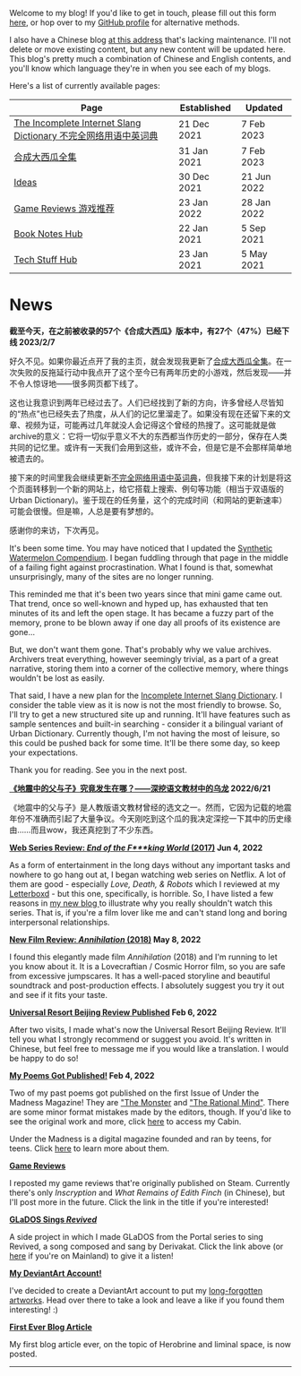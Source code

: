 Welcome to my blog! If you'd like to get in touch, please fill out this form [here](/contact),
or hop over to my [GitHub profile](https://github.com/Cynthia7979/) for alternative methods.

I also have a Chinese blog [at this address](cynthia-s-cabin.wikidot.com) that's lacking maintenance. I'll not delete or move existing content, but any new content will be updated here. This blog's pretty much a combination of Chinese and English contents, and you'll know which language they're in when you see each of my blogs.

Here's a list of currently available pages:

| Page | Established | Updated |
|------|-------------|---------|
| [The Incomplete Internet Slang Dictionary 不完全网络用语中英词典](www-dict) | 21 Dec 2021 | 7 Feb 2023 |
| [合成大西瓜全集](daxigua) | 31 Jan 2021 | 7 Feb 2023 |
| [Ideas](ideas) | 30 Dec 2021 | 21 Jun 2022 |
| [Game Reviews 游戏推荐](games) | 23 Jan 2022 | 28 Jan 2022 |
| [Book Notes Hub](/Book%20Notes) | 22 Jan 2021 | 5 Sep 2021 |
| [Tech Stuff Hub](/Tech%20Stuff) | 23 Jan 2021 | 5 May 2021 |

# News

<div class="news-block">
    <b>截至今天，在之前被收录的57个《合成大西瓜》版本中，有27个（47%）已经下线
    <span class="date">2023/2/7</span></b>
    <p>
    好久不见。如果你最近点开了我的主页，就会发现我更新了<a href="https://cynthia7979.github.io/daxigua">合成大西瓜全集</a>。在一次失败的反拖延行动中我点开了这个至今已有两年历史的小游戏，然后发现——并不令人惊讶地——很多网页都下线了。
    </p><p>
    这也让我意识到两年已经过去了。人们已经找到了新的方向，许多曾经人尽皆知的“热点”也已经失去了热度，从人们的记忆里溜走了。如果没有现在还留下来的文章、视频为证，可能再过几年就没人会记得这个曾经的热搜了。这可能就是做archive的意义：它将一切似乎意义不大的东西都当作历史的一部分，保存在人类共同的记忆里。或许有一天我们会用到这些，或许不会，但是它是不会那样简单地被遗去的。
    </p><p>
    接下来的时间里我会继续更新<a href="https://cynthia7979.github.io/www-dict">不完全网络用语中英词典</a>，但我接下来的计划是将这个页面转移到一个新的网站上，给它搭载上搜索、例句等功能（相当于双语版的Urban Dictionary)。鉴于现在的任务量，这个的完成时间（和网站的更新速率）可能会很慢。但是嘛，人总是要有梦想的。
    </p><p>
    感谢你的来访，下次再见。
    </p>
    <p>
    It's been some time. You may have noticed that I updated the <a href="https://cynthia7979.github.io/daxigua">Synthetic Watermelon Compendium</a>. I began fuddling through that page in the middle of a failing fight against procrastination. What I found is that, somewhat unsurprisingly, many of the sites are no longer running.
    </p><p>
    This reminded me that it's been two years since that mini game came out. That trend, once so well-known and hyped up, has exhausted that ten minutes of its and left the open stage. It has became a fuzzy part of the memory, prone to be blown away if one day all proofs of its existence are gone...
    </p><p>
    But, we don't want them gone. That's probably why we value archives. Archivers treat everything, however seemingly trivial, as a part of a great narrative, storing them into a corner of the collective memory, where things wouldn't be lost as easily.
    </p><p>
    That said, I have a new plan for the <a href="https://cynthia7979.github.io/www-dict">Incomplete Internet Slang Dictionary</a>. I consider the table view as it is now is not the most friendly to browse. So, I'll try to get a new structured site up and running. It'll have features such as sample sentences and built-in searching - consider it a bilingual variant of Urban Dictionary. Currently though, I'm not having the most of leisure, so this could be pushed back for some time. It'll be there some day, so keep your expectations.
    </p><p>
    Thank you for reading. See you in the next post.
    </p>
</div>

<div class="news-block">
    <b><a href="https://cynthia7979.github.io/ideas/facts-father-son-earthquake">《地震中的父与子》究竟发生在哪？——深挖语文教材中的乌龙</a>
    <span class="date">2022/6/21</span></b>
    <p>
    《地震中的父与子》是人教版语文教材曾经的选文之一。然而，它因为记载的地震年份不准确而引起了大量争议。今天刚吃到这个瓜的我决定深挖一下其中的历史缘由……而且wow，我还真挖到了不少东西。
    </p>
</div>

<div class="news-block">
    <b><a href="https://cynthia7979.github.io/ideas/end-of-the-f---king-world-review">Web Series Review: <i>End of the F***king World</i> (2017)</a>
    <span class="date">Jun 4, 2022</span></b>
    <p>
    As a form of entertainment in the long days without any important tasks and nowhere to go hang out at, I began watching web series on Netflix. A lot of them are good - especially <i>Love, Death, & Robots</i> which I reviewed at my <a href="https://letterboxd.com/Cynthia7979/">Letterboxd</a> - but this one, specifically, is horrible. So, I have listed a few reasons in <a href="https://cynthia7979.github.io/ideas/end-of-the-f---king-world-review">my new blog </a>to illustrate why you really shouldn't watch this series. That is, if you're a film lover like me and can't stand long and boring interpersonal relationships.
    </p>
</div>

<div class="news-block">
    <b><a href="https://cynthia7979.github.com/ideas/annihilation-review">New Film Review: <i>Annihilation</i> (2018)</a>
    <span class="date">May 8, 2022</span></b>
    <p>
    I found this elegantly made film <i>Annihilation</i> (2018) and I'm running to let you know about it. It is a Lovecraftian / Cosmic Horror film, so you are safe from excessive jumpscares. It has a well-paced storyline and beautiful soundtrack and post-production effects. I absolutely suggest you try it out and see if it fits your taste.
    </p>
</div>

<div class="news-block">
    <b><a href="http://cynthia-s-cabin.wikidot.com/universal-beijing">Universal Resort Beijing Review Published</a>
    <span class="date">Feb 6, 2022</span></b>
    <p>
    After two visits, I made what's now the Universal Resort Beijing Review. It'll tell you what I strongly recommend or suggest you avoid. It's written in Chinese, but feel free to message me if you would like a translation. I would be happy to do so!
    </p>
</div>

<div class="news-block">
    <b><a href="https://www.underthemadnessmagazine.com/editions/for-example">My Poems Got Published!</a>
    <span class="date">Feb 4, 2022</span></b>
    <p>
    Two of my past poems got published on the first Issue of Under the Madness Magazine! They are <a href="https://www.underthemadnessmagazine.com/post/the-monster-september-2021">"The Monster</a> and <a href="https://www.underthemadnessmagazine.com/post/the-rational-mind">"The Rational Mind"</a>. There are some minor format mistakes made by the editors, though. If you'd like to see the original work and more, click <a href="http://cynthia-s-cabin.wikidot.com/diary-18">here</a> to access my Cabin.
    </p><p>
    Under the Madness is a digital magazine founded and ran by teens, for teens. Click <a href="https://www.underthemadnessmagazine.com/masthead">here</a> to learn more about them.
    </p>
</div>

<div class="news-block">
    <b><a href="https://cynthia7979.github.io/games">Game Reviews</a></b>
    <p>
    I reposted my game reviews that're originally published on Steam. Currently there's only <i>Inscryption</i> and <i>What Remains of Edith Finch</i> (in Chinese), but I'll post more in the future. Click the link in the title if you're interested!
    </p>
</div>

<div class="news-block">
    <b><a href="https://youtu.be/7QLaYM7dXWo">GLaDOS Sings <i>Revived</i></a></b>
    <p>
    A side project in which I made GLaDOS from the Portal series to sing Revived, a song composed and sang by Derivakat. Click the link above (or <a href="https://www.bilibili.com/video/BV1Xq4y1k7gT">here</a> if you're on Mainland) to give it a listen!
    </p>
</div>

<div class="news-block">
    <b><a href="https://www.deviantart.com/cynthia7979">My DeviantArt Account!</a></b>
    <p>
    I've decided to create a DeviantArt account to put my <a href="https://github.com/Cynthia7979/images/tree/master/artwork">long-forgotten artworks</a>.
    Head over there to take a look and leave a like if you found them interesting! :)
    </p>
</div>

<div class="news-block">
    <b><a href="https://cynthia7979.github.io/ideas/herobrine">First Ever Blog Article</a></b>
    <p>
    My first blog article ever, on the topic of Herobrine and liminal space, is now posted.
    </p>
</div>

-------
